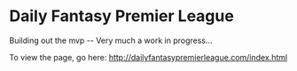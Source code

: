 Daily Fantasy Premier League
=========================

Building out the mvp -- Very much a work in progress...

To view the page, go here: http://dailyfantasypremierleague.com/index.html
